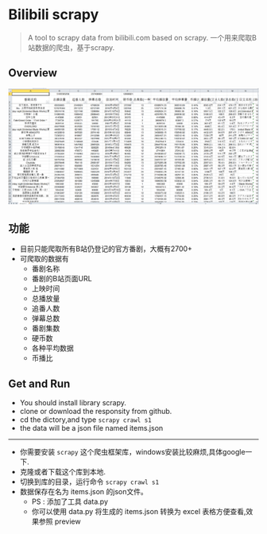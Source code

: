 # Bilibili scrapy

> A tool to scrapy data from bilibili.com based on scrapy.
> 一个用来爬取B站数据的爬虫，基于scrapy.
## Overview
![](preview.png)

## 功能
* 目前只能爬取所有B站仍登记的官方番剧，大概有2700+
* 可爬取的数据有 
  * 番剧名称
  * 番剧的B站页面URL
  * 上映时间
  * 总播放量
  * 追番人数
  * 弹幕总数
  * 番剧集数
  * 硬币数
  * 各种平均数据
  * 币播比

## Get and Run

* You should install library scrapy.
* clone or download the responsity from github.
* cd the dictory,and type ```scrapy crawl s1```
* the data will be a json file named items.json

***

* 你需要安装 ```scrapy``` 这个爬虫框架库，windows安装比较麻烦,具体google一下.
* 克隆或者下载这个库到本地.
* 切换到库的目录，运行命令 ```scrapy crawl s1```
* 数据保存在名为 items.json 的json文件。
  * PS : 添加了工具 data.py
  * 你可以使用 data.py 将生成的 items.json 转换为 excel 表格方便查看,效果参照 preview




